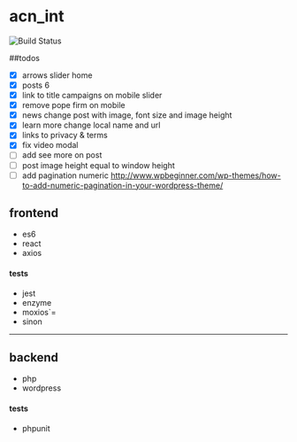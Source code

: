 # acn_int
![Build Status](https://semaphoreci.com/api/v1/developersoul/acn_int/branches/master/shields_badge.svg)

##todos
- [x] arrows slider home
- [x] posts 6 
- [x] link to title campaigns on mobile slider
- [x] remove pope firm on mobile
- [x] news change post with image, font size and image height
- [x] learn more change local name and url
- [x] links to privacy & terms
- [x] fix video modal
- [ ] add see more on post
- [ ] post image height equal to window height
- [ ] add pagination numeric http://www.wpbeginner.com/wp-themes/how-to-add-numeric-pagination-in-your-wordpress-theme/

## frontend
- es6
- react
- axios

#### tests
- jest
- enzyme
- moxios`=
- sinon

---

## backend
- php
- wordpress

#### tests
- phpunit